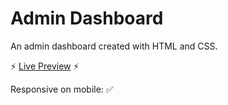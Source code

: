 # Admin Dashboard
An admin dashboard created with HTML and CSS.

⚡ [Live Preview](https://incandesc3nce.github.io/Admin-Dashboard/) ⚡

Responsive on mobile: ✅
